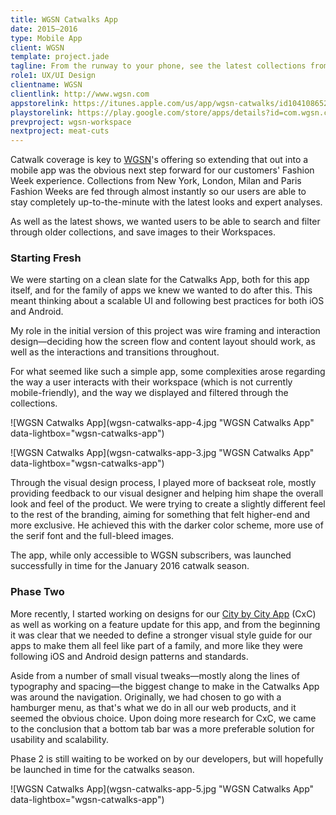 ```yaml
---
title: WGSN Catwalks App
date: 2015–2016
type: Mobile App
client: WGSN
template: project.jade
tagline: From the runway to your phone, see the latest collections from New York, London, Milan and Paris.
role1: UX/UI Design
clientname: WGSN
clientlink: http://www.wgsn.com
appstorelink: https://itunes.apple.com/us/app/wgsn-catwalks/id1041086526?mt=8
playstorelink: https://play.google.com/store/apps/details?id=com.wgsn.catwalkgallery&hl=en
prevproject: wgsn-workspace
nextproject: meat-cuts
---
```


Catwalk coverage is key to <a href="http://wgsn.com/" target="_blank" class="link-highlight">WGSN</a>'s offering so extending that out into a mobile app was the obvious next step forward for our customers' Fashion Week experience. Collections from New York, London, Milan and Paris Fashion Weeks are fed through almost instantly so our users are able to stay completely up-to-the-minute with the latest looks and expert analyses.

As well as the latest shows, we wanted users to be able to search and filter through older collections, and save images to their Workspaces.

### Starting Fresh

We were starting on a clean slate for the Catwalks App, both for this app itself, and for the family of apps we knew we wanted to do after this. This meant thinking about a scalable UI and following best practices for both iOS and Android.

My role in the initial version of this project was wire framing and interaction design&mdash;deciding how the screen flow and content layout should work, as well as the interactions and transitions throughout.

For what seemed like such a simple app, some complexities arose regarding the way a user interacts with their workspace (which is not currently mobile-friendly), and the way we displayed and filtered through the collections.

![WGSN Catwalks App](wgsn-catwalks-app-4.jpg "WGSN Catwalks App" data-lightbox="wgsn-catwalks-app")

![WGSN Catwalks App](wgsn-catwalks-app-3.jpg "WGSN Catwalks App" data-lightbox="wgsn-catwalks-app")

Through the visual design process, I played more of backseat role, mostly providing feedback to our visual designer and helping him shape the overall look and feel of the product. We were trying to create a slightly different feel to the rest of the branding, aiming for something that felt higher-end and more exclusive. He achieved this with the darker color scheme, more use of the serif font and the full-bleed images.

The app, while only accessible to WGSN subscribers, was launched successfully in time for the January 2016 catwalk season.

### Phase Two

More recently, I started working on designs for our <a href="/projects/wgsn-city-by-city-app" class="link-highlight">City by City App</a> (CxC) as well as working on a feature update for this app, and from the beginning it was clear that we needed to define a stronger visual style guide for our apps to make them all feel like part of a family, and more like they were following iOS and Android design patterns and standards.

Aside from a number of small visual tweaks&mdash;mostly along the lines of typography and spacing&mdash;the biggest change to make in the Catwalks App was around the navigation. Originally, we had chosen to go with a hamburger menu, as that's what we do in all our web products, and it seemed the obvious choice. Upon doing more research for CxC, we came to the conclusion that a bottom tab bar was a more preferable solution for usability and scalability. 

Phase 2 is still waiting to be worked on by our developers, but will hopefully be launched in time for the catwalks season.

![WGSN Catwalks App](wgsn-catwalks-app-5.jpg "WGSN Catwalks App" data-lightbox="wgsn-catwalks-app")